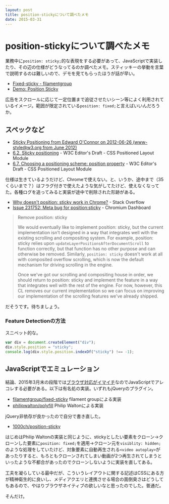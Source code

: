 ```yaml
---
layout: post
title: position-stickyについて調べたメモ
date: 2015-03-31
---
```


# position-stickyについて調べたメモ

業務中に`position: sticky;`的な表現をする必要があって、JavaScriptで実装したり、その辺の仕様がどうなってるのか調べたメモ。スティッキーの挙動を言葉で説明するのは難しいので、デモを見てもらったほうが話が早い。

- [Fixed-sticky - filamentgroup](http://filamentgroup.github.io/fixed-sticky/demos/demo.html)
- [Demo: Position Sticky](http://philipwalton.github.io/polyfill/demos/position-sticky/)

広告をスクロールに応じて一定位置まで追従させたいシーン等によく利用されているイメージ。範囲が限定されている`position: fixed;`と言えばいいんだろうか。

## スペックなど

- [Sticky Positioning from Edward O'Connor on 2012-06-26 (www-style@w3.org from June 2012)](https://lists.w3.org/Archives/Public/www-style/2012Jun/0627.html)
- [6.2. Sticky positioning](http://dev.w3.org/csswg/css-position/#sticky-pos) - W3C Editor's Draft - CSS Positioned Layout Module
- [6.7. Choosing a positioning scheme: position property](http://dev.w3.org/csswg/css-position/#position-property) - W3C Editor's Draft - CSS Positioned Layout Module

仕様は生きているようだけど、Chromeで使えない。と、いうか、途中まで（35くらいまで？）はフラグ付きで使えたような気がしてたけど、使えなくなってた。各種ログを追ってみると実装が途中で削除された形跡がある。

- [Why doesn't position: sticky work in Chrome?](http://stackoverflow.com/questions/15646747/why-doesnt-position-sticky-work-in-chrome) - Stack Overflow
- [Issue 231752: Meta bug for position:sticky](https://code.google.com/p/chromium/issues/detail?id=231752) - Chromium Dashboard

> Remove position: sticky
>
> We would eventually like to implement position: sticky, but the current implementation isn't designed in a way that integrates well with the existing scrolling and compositing system. For example, position: sticky relies upon `updateLayerPositionsAfterDocumentScroll` to function correctly, but that function has no other purpose and can otherwise be removed. Similarly, `position: sticky` doesn't work at all with composited overflow scrolling, which is now the default mechanism for driving scrolling in the engine.
>
> Once we've got our scrolling and compositing house in order, we should return to position: sticky and implement the feature in a way that integrates well with the rest of the engine. For now, however, this CL removes our current implementation so we can focus on improving our implementation of the scrolling
features we've already shipped.

だそうです。待ちましょう。

### Feature Detectionの方法

スニペット的な。

```js
var div = document.createElement("div");
div.style.position = "sticky";
console.log(div.style.position.indexOf("sticky") !== -1);
```

## JavaScriptでエミュレーション

結論、2015年3月末の段階では[ブラウザ対応がイマイチ](http://caniuse.com/#search=sticky)なのでJavaScriptでアレコレする必要がある。以下は有名処の実装。いずれもjQueryのプラグイン。

- [filamentgroup/fixed-sticky](https://github.com/filamentgroup/fixed-sticky) filament groupによる実装
- [philipwalton/polyfill](https://github.com/philipwalton/polyfill/tree/master/demos/position-sticky) Philip Waltonによる実装

jQuery非依存が良かったので自分で書き直した。

- [1000ch/position-sticky](https://github.com/1000ch/position-sticky)

はじめはPhilip Waltonの実装と同じように、stickyとしたい要素をクローン→クローンした要素に`position: fixed;`を適用→クローン元を`visiblity: hidden;`のような処理をしていたけど、対象要素に自動再生される`<video autoplay>`があったりすると、もろともクローンされてしまい動画が2つ再生されてしまうといったような不都合があったのでクローンしないように実装を直してある。

工夫を凝らしている最中だが、こういうレイアウトに関する記述はCSSにある方が精神衛生的に良いし、メディアクエリと連携させる場合の面倒臭さはどうしてもあるので、やはりブラウザネイティブの欲しいなと思ったのでした。普通だ。

そんだけ。
